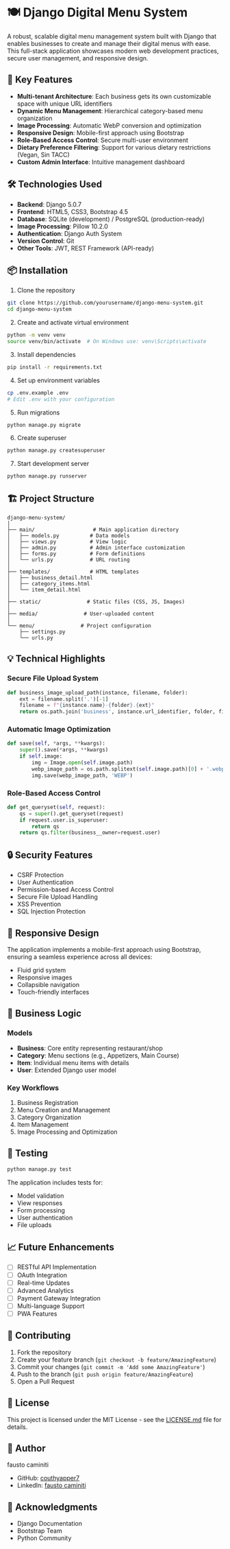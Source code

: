 # 🍽️ Django Digital Menu System

A robust, scalable digital menu management system built with Django that enables businesses to create and manage their digital menus with ease. This full-stack application showcases modern web development practices, secure user management, and responsive design.

## 🚀 Key Features

- **Multi-tenant Architecture**: Each business gets its own customizable space with unique URL identifiers
- **Dynamic Menu Management**: Hierarchical category-based menu organization
- **Image Processing**: Automatic WebP conversion and optimization
- **Responsive Design**: Mobile-first approach using Bootstrap
- **Role-Based Access Control**: Secure multi-user environment
- **Dietary Preference Filtering**: Support for various dietary restrictions (Vegan, Sin TACC)
- **Custom Admin Interface**: Intuitive management dashboard

## 🛠️ Technologies Used

- **Backend**: Django 5.0.7
- **Frontend**: HTML5, CSS3, Bootstrap 4.5
- **Database**: SQLite (development) / PostgreSQL (production-ready)
- **Image Processing**: Pillow 10.2.0
- **Authentication**: Django Auth System
- **Version Control**: Git
- **Other Tools**: JWT, REST Framework (API-ready)

## 📦 Installation

1. Clone the repository
```bash
git clone https://github.com/yourusername/django-menu-system.git
cd django-menu-system
```

2. Create and activate virtual environment
```bash
python -m venv venv
source venv/bin/activate  # On Windows use: venv\Scripts\activate
```

3. Install dependencies
```bash
pip install -r requirements.txt
```

4. Set up environment variables
```bash
cp .env.example .env
# Edit .env with your configuration
```

5. Run migrations
```bash
python manage.py migrate
```

6. Create superuser
```bash
python manage.py createsuperuser
```

7. Start development server
```bash
python manage.py runserver
```

## 🏗️ Project Structure

```
django-menu-system/
│
├── main/                   # Main application directory
│   ├── models.py          # Data models
│   ├── views.py           # View logic
│   ├── admin.py           # Admin interface customization
│   ├── forms.py           # Form definitions
│   └── urls.py            # URL routing
│
├── templates/             # HTML templates
│   ├── business_detail.html
│   ├── category_items.html
│   └── item_detail.html
│
├── static/               # Static files (CSS, JS, Images)
│
├── media/               # User-uploaded content
│
└── menu/               # Project configuration
    ├── settings.py
    └── urls.py
```

## 💡 Technical Highlights

### Secure File Upload System
```python
def business_image_upload_path(instance, filename, folder):
    ext = filename.split('.')[-1]
    filename = f"{instance.name}-{folder}.{ext}"
    return os.path.join('business', instance.url_identifier, folder, filename)
```

### Automatic Image Optimization
```python
def save(self, *args, **kwargs):
    super().save(*args, **kwargs)
    if self.image:
        img = Image.open(self.image.path)
        webp_image_path = os.path.splitext(self.image.path)[0] + '.webp'
        img.save(webp_image_path, 'WEBP')
```

### Role-Based Access Control
```python
def get_queryset(self, request):
    qs = super().get_queryset(request)
    if request.user.is_superuser:
        return qs
    return qs.filter(business__owner=request.user)
```

## 🔒 Security Features

- CSRF Protection
- User Authentication
- Permission-based Access Control
- Secure File Upload Handling
- XSS Prevention
- SQL Injection Protection

## 📱 Responsive Design

The application implements a mobile-first approach using Bootstrap, ensuring a seamless experience across all devices:

- Fluid grid system
- Responsive images
- Collapsible navigation
- Touch-friendly interfaces

## 🔄 Business Logic

### Models
- **Business**: Core entity representing restaurant/shop
- **Category**: Menu sections (e.g., Appetizers, Main Course)
- **Item**: Individual menu items with details
- **User**: Extended Django user model

### Key Workflows
1. Business Registration
2. Menu Creation and Management
3. Category Organization
4. Item Management
5. Image Processing and Optimization

## 🧪 Testing

```bash
python manage.py test
```

The application includes tests for:
- Model validation
- View responses
- Form processing
- User authentication
- File uploads

## 📈 Future Enhancements

- [ ] RESTful API Implementation
- [ ] OAuth Integration
- [ ] Real-time Updates
- [ ] Advanced Analytics
- [ ] Payment Gateway Integration
- [ ] Multi-language Support
- [ ] PWA Features

## 🤝 Contributing

1. Fork the repository
2. Create your feature branch (`git checkout -b feature/AmazingFeature`)
3. Commit your changes (`git commit -m 'Add some AmazingFeature'`)
4. Push to the branch (`git push origin feature/AmazingFeature`)
5. Open a Pull Request

## 📄 License

This project is licensed under the MIT License - see the [LICENSE.md](LICENSE.md) file for details.

## 👤 Author

fausto caminiti
- GitHub: [couthyapper7](https://github.com/couthyapper7)
- LinkedIn: [fausto caminiti](https://www.linkedin.com/in/fausto-caminiti-8774072b7/)

## 🙏 Acknowledgments

- Django Documentation
- Bootstrap Team
- Python Community
